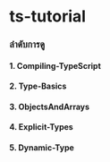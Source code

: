 # ts-tutorial

### ลำดับการดู

#### 1. Compiling-TypeScript

#### 2. Type-Basics

#### 3. ObjectsAndArrays

#### 4. Explicit-Types

#### 5. Dynamic-Type
